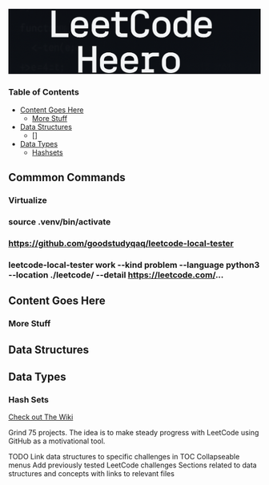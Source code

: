[![logo](./img/lch_bannerv2.png)](#)

### Table of Contents
- [Content Goes Here](#content-goes-here)
    - [More Stuff](#more-stuff)
- [Data Structures](#data-structures)
    - []
- [Data Types](#data-types)
    - [Hashsets](#hashsets)

## <a name="common-commands">Commmon Commands</a>

### <a name="virtual">Virtualize</a>
### source .venv/bin/activate
### https://github.com/goodstudyqaq/leetcode-local-tester
### leetcode-local-tester work --kind problem --language python3 --location ./leetcode/ --detail https://leetcode.com/...

## <a name="content-goes-here">Content Goes Here</a>

### <a name="more-stuff">More Stuff</a>

## <a name="data-structures">Data Structures</a>

## <a name="data-types">Data Types</a>

### <a name="hashsets">Hash Sets</a>

<a name="wiki" href="https://github.com/ideheer/grind75/wiki">Check out The Wiki</a>

Grind 75 projects.
The idea is to make steady progress with LeetCode using GitHub as a motivational tool.

TODO
Link data structures to specific challenges in TOC
Collapseable menus
Add previously tested LeetCode challenges
Sections related to data structures and concepts with links to relevant files
